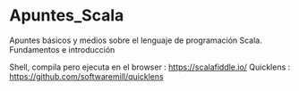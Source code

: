 # Apuntes_Scala
Apuntes básicos y medios sobre el lenguaje de programación Scala. Fundamentos e introducción

Shell, compila pero ejecuta en el browser : https://scalafiddle.io/
Quicklens : https://github.com/softwaremill/quicklens
